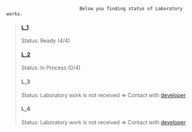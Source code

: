                                Below you finding status of Laboratory works.
> ####  [L_1](https://github.com/maxfps11/Teaching/tree/master/Laboratory%20works/L_1)
>   Status: Ready (4/4)
> ####  [L_2](https://github.com/maxfps11/Teaching/tree/master/Laboratory%20works/L_2)
>   Status: In Process (0/4)
> ####  L_3
>   Status: Laboratory work is not received => Contact with [developer](https://vk.com/id504509606)
> ####  L_4
>   Status: Laboratory work is not received => Contact with [developer](https://vk.com/id504509606)
